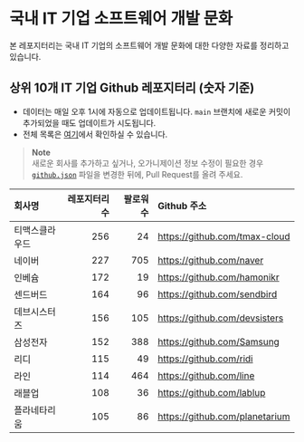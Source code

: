 # 국내 IT 기업 소프트웨어 개발 문화
본 레포지터리는 국내 IT 기업의 소프트웨어 개발 문화에 대한 다양한 자료를 정리하고 있습니다.

## 상위 10개 IT 기업 Github 레포지터리 (숫자 기준)

- 데이터는 매일 오후 1시에 자동으로 업데이트됩니다. `main` 브랜치에 새로운 커밋이 추가되었을 때도 업데이트가 시도됩니다.
- 전체 목록은 [여기](./github.md)에서 확인하실 수 있습니다.

> **Note**<br />
> 새로운 회사를 추가하고 싶거나, 오가니제이션 정보 수정이 필요한 경우 [`github.json`](./github.json) 파일을 변경한 뒤에, Pull Request를 올려 주세요.

<!-- MARKDOWN_TABLE(GITHUB): START -->

| **회사명** | **레포지터리 수** | **팔로워 수** | **Github 주소** |
|:---|---:|---:|:---|
| 티맥스클라우드 | 256 | 24 | https://github.com/tmax-cloud |
| 네이버 | 227 | 705 | https://github.com/naver |
| 인베슘 | 172 | 19 | https://github.com/hamonikr |
| 센드버드 | 164 | 96 | https://github.com/sendbird |
| 데브시스터즈 | 156 | 105 | https://github.com/devsisters |
| 삼성전자 | 152 | 388 | https://github.com/Samsung |
| 리디 | 115 | 49 | https://github.com/ridi |
| 라인 | 114 | 464 | https://github.com/line |
| 래블업 | 108 | 36 | https://github.com/lablup |
| 플라네타리움 | 105 | 86 | https://github.com/planetarium |

<!-- MARKDOWN_TABLE(GITHUB): END -->
